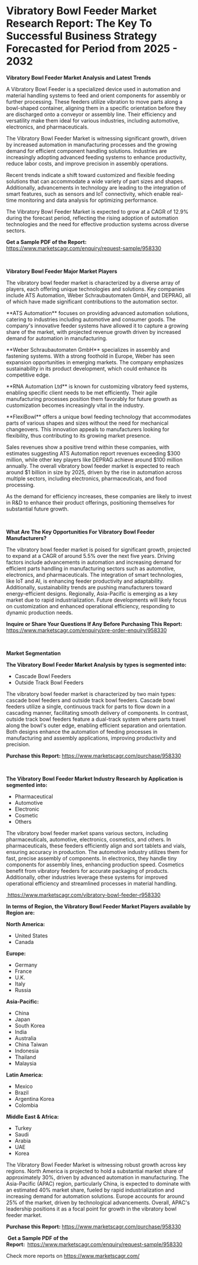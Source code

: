 <p><h1>Vibratory Bowl Feeder Market Research Report: The Key To Successful Business Strategy Forecasted for Period from 2025 - 2032</h1></p><p><strong>Vibratory Bowl Feeder Market Analysis and Latest Trends</strong></p>
<p><p>A Vibratory Bowl Feeder is a specialized device used in automation and material handling systems to feed and orient components for assembly or further processing. These feeders utilize vibration to move parts along a bowl-shaped container, aligning them in a specific orientation before they are discharged onto a conveyor or assembly line. Their efficiency and versatility make them ideal for various industries, including automotive, electronics, and pharmaceuticals.</p><p>The Vibratory Bowl Feeder Market is witnessing significant growth, driven by increased automation in manufacturing processes and the growing demand for efficient component handling solutions. Industries are increasingly adopting advanced feeding systems to enhance productivity, reduce labor costs, and improve precision in assembly operations.</p><p>Recent trends indicate a shift toward customized and flexible feeding solutions that can accommodate a wide variety of part sizes and shapes. Additionally, advancements in technology are leading to the integration of smart features, such as sensors and IoT connectivity, which enable real-time monitoring and data analysis for optimizing performance.</p><p>The Vibratory Bowl Feeder Market is expected to grow at a CAGR of 12.9% during the forecast period, reflecting the rising adoption of automation technologies and the need for effective production systems across diverse sectors.</p></p>
<p><strong>Get a Sample PDF of the Report:&nbsp;</strong> <a href="https://www.marketscagr.com/enquiry/request-sample/958330?utm_campaign=3263&utm_medium=2&utm_source=Github&utm_content=ia&utm_term=08042025&utm_id=vibratory-bowl-feeder">https://www.marketscagr.com/enquiry/request-sample/958330</a></p>
<p>&nbsp;</p>
<p><strong>Vibratory Bowl Feeder Major Market Players</strong></p>
<p><p>The vibratory bowl feeder market is characterized by a diverse array of players, each offering unique technologies and solutions. Key companies include ATS Automation, Weber Schraubautomaten GmbH, and DEPRAG, all of which have made significant contributions to the automation sector.</p><p>**ATS Automation** focuses on providing advanced automation solutions, catering to industries including automotive and consumer goods. The company's innovative feeder systems have allowed it to capture a growing share of the market, with projected revenue growth driven by increased demand for automation in manufacturing.</p><p>**Weber Schraubautomaten GmbH** specializes in assembly and fastening systems. With a strong foothold in Europe, Weber has seen expansion opportunities in emerging markets. The company emphasizes sustainability in its product development, which could enhance its competitive edge.</p><p>**RNA Automation Ltd** is known for customizing vibratory feed systems, enabling specific client needs to be met efficiently. Their agile manufacturing processes position them favorably for future growth as customization becomes increasingly vital in the industry.</p><p>**FlexiBowl** offers a unique bowl feeding technology that accommodates parts of various shapes and sizes without the need for mechanical changeovers. This innovation appeals to manufacturers looking for flexibility, thus contributing to its growing market presence.</p><p>Sales revenues show a positive trend within these companies, with estimates suggesting ATS Automation report revenues exceeding $300 million, while other key players like DEPRAG achieve around $100 million annually. The overall vibratory bowl feeder market is expected to reach around $1 billion in size by 2025, driven by the rise in automation across multiple sectors, including electronics, pharmaceuticals, and food processing.</p><p>As the demand for efficiency increases, these companies are likely to invest in R&D to enhance their product offerings, positioning themselves for substantial future growth.</p></p>
<p>&nbsp;</p>
<p><strong>What Are The Key Opportunities For Vibratory Bowl Feeder Manufacturers?</strong></p>
<p><p>The vibratory bowl feeder market is poised for significant growth, projected to expand at a CAGR of around 5.5% over the next five years. Driving factors include advancements in automation and increasing demand for efficient parts handling in manufacturing sectors such as automotive, electronics, and pharmaceuticals. The integration of smart technologies, like IoT and AI, is enhancing feeder productivity and adaptability. Additionally, sustainability trends are pushing manufacturers toward energy-efficient designs. Regionally, Asia-Pacific is emerging as a key market due to rapid industrialization. Future developments will likely focus on customization and enhanced operational efficiency, responding to dynamic production needs.</p></p>
<p><strong>Inquire or Share Your Questions If Any Before Purchasing This Report:</strong> <a href="https://www.marketscagr.com/enquiry/pre-order-enquiry/958330?utm_campaign=3263&utm_medium=2&utm_source=Github&utm_content=ia&utm_term=08042025&utm_id=vibratory-bowl-feeder">https://www.marketscagr.com/enquiry/pre-order-enquiry/958330</a></p>
<p>&nbsp;</p>
<p><strong>Market Segmentation</strong></p>
<p><strong>The Vibratory Bowl Feeder Market Analysis by types is segmented into:</strong></p>
<p><ul><li>Cascade Bowl Feeders</li><li>Outside Track Bowl Feeders</li></ul></p>
<p><p>The vibratory bowl feeder market is characterized by two main types: cascade bowl feeders and outside track bowl feeders. Cascade bowl feeders utilize a single, continuous track for parts to flow down in a cascading manner, facilitating smooth delivery of components. In contrast, outside track bowl feeders feature a dual-track system where parts travel along the bowl's outer edge, enabling efficient separation and orientation. Both designs enhance the automation of feeding processes in manufacturing and assembly applications, improving productivity and precision.</p></p>
<p><strong>Purchase this Report:&nbsp;</strong><a href="https://www.marketscagr.com/purchase/958330?utm_campaign=3263&utm_medium=2&utm_source=Github&utm_content=ia&utm_term=08042025&utm_id=vibratory-bowl-feeder">https://www.marketscagr.com/purchase/958330</a></p>
<p>&nbsp;</p>
<p><strong>The Vibratory Bowl Feeder Market Industry Research by Application is segmented into:</strong></p>
<p><ul><li>Pharmaceutical</li><li>Automotive</li><li>Electronic</li><li>Cosmetic</li><li>Others</li></ul></p>
<p><p>The vibratory bowl feeder market spans various sectors, including pharmaceuticals, automotive, electronics, cosmetics, and others. In pharmaceuticals, these feeders efficiently align and sort tablets and vials, ensuring accuracy in production. The automotive industry utilizes them for fast, precise assembly of components. In electronics, they handle tiny components for assembly lines, enhancing production speed. Cosmetics benefit from vibratory feeders for accurate packaging of products. Additionally, other industries leverage these systems for improved operational efficiency and streamlined processes in material handling.</p></p>
<p><a href="https://www.marketscagr.com/vibratory-bowl-feeder-r958330?utm_campaign=3263&utm_medium=2&utm_source=Github&utm_content=ia&utm_term=08042025&utm_id=vibratory-bowl-feeder">&nbsp;https://www.marketscagr.com/vibratory-bowl-feeder-r958330</a></p>
<p><strong>In terms of Region, the Vibratory Bowl Feeder Market Players available by Region are:</strong></p>
<p>
    <p> <strong> North America: </strong>
        <ul>
            <li>United States</li>
            <li>Canada</li>
        </ul>
        </p> 
    <p> <strong> Europe: </strong>
        <ul>
            <li>Germany</li>
            <li>France</li>
            <li>U.K.</li>
            <li>Italy</li>
            <li>Russia</li>
        </ul>
        </p> 
    <p> <strong> Asia-Pacific: </strong>
        <ul>
            <li>China</li>
            <li>Japan</li>
            <li>South Korea</li>
            <li>India</li>
            <li>Australia</li>
            <li>China Taiwan</li>
            <li>Indonesia</li>
            <li>Thailand</li>
            <li>Malaysia</li>
        </ul>
        </p> 
    <p> <strong> Latin America: </strong>
        <ul>
            <li>Mexico</li>
            <li>Brazil</li>
            <li>Argentina Korea</li>
            <li>Colombia</li>
        </ul>
        </p> 
    <p> <strong> Middle East & Africa: </strong>
        <ul>
            <li>Turkey</li>
            <li>Saudi</li>
            <li>Arabia</li>
            <li>UAE</li>
            <li>Korea</li>
        </ul>
    </p>
    </p>
<p><p>The Vibratory Bowl Feeder Market is witnessing robust growth across key regions. North America is projected to hold a substantial market share of approximately 30%, driven by advanced automation in manufacturing. The Asia-Pacific (APAC) region, particularly China, is expected to dominate with an estimated 40% market share, fueled by rapid industrialization and increasing demand for automation solutions. Europe accounts for around 25% of the market, driven by technological advancements. Overall, APAC's leadership positions it as a focal point for growth in the vibratory bowl feeder market.</p></p>
<p><strong>Purchase this Report: </strong><a href="https://www.marketscagr.com/purchase/958330?utm_campaign=3263&utm_medium=2&utm_source=Github&utm_content=ia&utm_term=08042025&utm_id=vibratory-bowl-feeder">https://www.marketscagr.com/purchase/958330</a></p>
<p>&nbsp;<strong>Get a Sample PDF of the Report:&nbsp;&nbsp;</strong><a href="https://www.marketscagr.com/enquiry/request-sample/958330?utm_campaign=3263&utm_medium=2&utm_source=Github&utm_content=ia&utm_term=08042025&utm_id=vibratory-bowl-feeder">https://www.marketscagr.com/enquiry/request-sample/958330</a></p>
<p><strong></strong></p>
<p>Check more reports on <a href="https://www.marketscagr.com/?utm_campaign=3263&utm_medium=2&utm_source=Github&utm_content=ia&utm_term=08042025&utm_id=vibratory-bowl-feeder">https://www.marketscagr.com/</a></p>